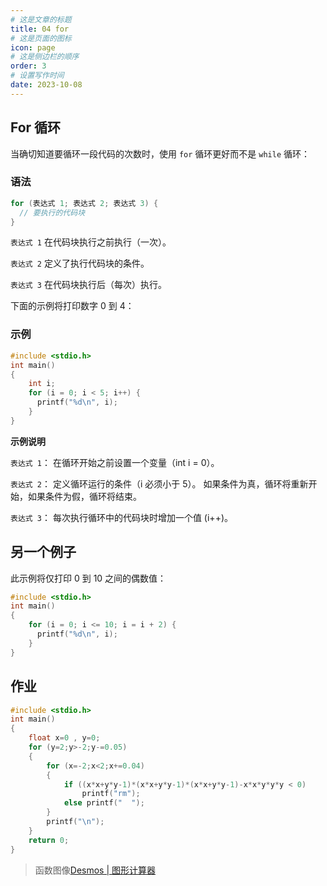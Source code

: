 ```yaml
---
# 这是文章的标题
title: 04 for
# 这是页面的图标
icon: page
# 这是侧边栏的顺序
order: 3
# 设置写作时间
date: 2023-10-08
---
```

## For 循环

当确切知道要循环一段代码的次数时，使用 `for` 循环更好而不是 `while` 循环：

### 语法

```c
for (表达式 1; 表达式 2; 表达式 3) {
  // 要执行的代码块
}
```

`表达式 1` 在代码块执行之前执行（一次）。

`表达式 2` 定义了执行代码块的条件。

`表达式 3` 在代码块执行后（每次）执行。

下面的示例将打印数字 0 到 4：

### 示例

```c
#include <stdio.h>
int main()
{
	int i;
	for (i = 0; i < 5; i++) {
	  printf("%d\n", i);
	}
}
```

**示例说明**

`表达式 1`： 在循环开始之前设置一个变量（int i = 0）。

`表达式 2`： 定义循环运行的条件（i 必须小于 5）。 如果条件为真，循环将重新开始，如果条件为假，循环将结束。

`表达式 3`： 每次执行循环中的代码块时增加一个值 (i++)。

## 另一个例子

此示例将仅打印 0 到 10 之间的偶数值：


```c
#include <stdio.h>
int main()
{
	for (i = 0; i <= 10; i = i + 2) {
	  printf("%d\n", i);
	}
}
```
## 作业
```c
#include <stdio.h>
int main()
{
    float x=0 , y=0;
    for (y=2;y>-2;y-=0.05)
    {
        for (x=-2;x<2;x+=0.04)
        {
            if ((x*x+y*y-1)*(x*x+y*y-1)*(x*x+y*y-1)-x*x*y*y*y < 0)
                printf("rm");
            else printf("  ");
        }
        printf("\n");
    }
    return 0;
}
```  
> 函数图像[Desmos | 图形计算器](https://www.desmos.com/calculator/pzc1splc1p?lang=zh-CN)